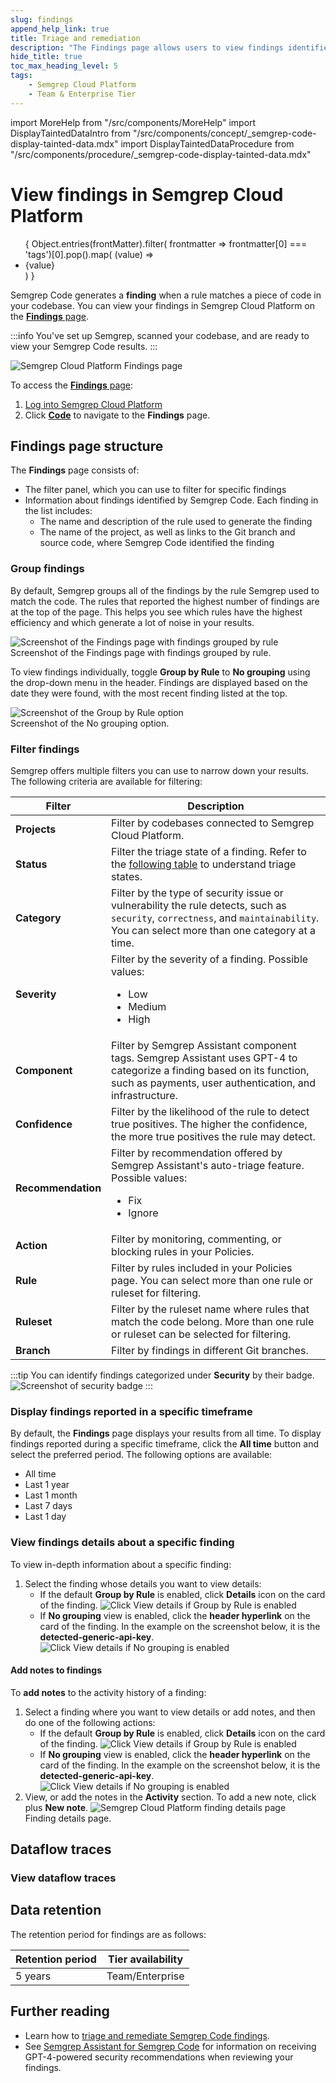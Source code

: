 ```yaml
---
slug: findings
append_help_link: true
title: Triage and remediation
description: "The Findings page allows users to view findings identified by Semgrep Code."
hide_title: true
toc_max_heading_level: 5
tags:
    - Semgrep Cloud Platform
    - Team & Enterprise Tier
---
```


import MoreHelp from "/src/components/MoreHelp"
import DisplayTaintedDataIntro from "/src/components/concept/_semgrep-code-display-tainted-data.mdx"
import DisplayTaintedDataProcedure from "/src/components/procedure/_semgrep-code-display-tainted-data.mdx"

# View findings in Semgrep Cloud Platform

<ul id="tag__badge-list">
{
Object.entries(frontMatter).filter(
    frontmatter => frontmatter[0] === 'tags')[0].pop().map(
    (value) => <li class='tag__badge-item'>{value}</li> )
}
</ul>

Semgrep Code generates a **finding** when a rule matches a piece of code in your codebase. You can view your findings in Semgrep Cloud Platform on the [**Findings** page](https://semgrep.dev/orgs/-/findings).

:::info
You've set up Semgrep, scanned your codebase, and are ready to view your Semgrep Code results.
:::

![Semgrep Cloud Platform Findings page](/img/app-findings-overview.png)<br />

To access the [**Findings** page](https://semgrep.dev/orgs/-/findings):

1. [Log into Semgrep Cloud Platform](https://semgrep.dev/login)
2. Click **[Code](https://semgrep.dev/orgs/-/findings)** to navigate to the **Findings** page.

## Findings page structure

The **Findings** page consists of:

- The filter panel, which you can use to filter for specific findings
- Information about findings identified by Semgrep Code. Each  finding in the list includes:
  - The name and description of the rule used to generate the finding
  - The name of the project, as well as links to the Git branch and source code, where Semgrep Code identified the finding

### Group findings

By default, Semgrep groups all of the findings by the rule Semgrep used to match the code. The rules that reported the highest number of findings are at the top of the page. This helps you see which rules have the highest efficiency and which generate a lot of noise in your results.

![Screenshot of the Findings page with findings grouped by rule](/img/app-findings.png)<br />
Screenshot of the Findings page with findings grouped by rule.

To view findings individually, toggle **Group by Rule** to **No grouping** using the drop-down menu in the header. Findings are displayed based on the date they were found, with the most recent finding listed at the top.

![Screenshot of the Group by Rule option](/img/cloud-platform-findings-no-grouping.png)<br />
Screenshot of the No grouping option.

### Filter findings

Semgrep offers multiple filters you can use to narrow down your results. The following criteria are available for filtering:

| Filter                 | Description  |
| ---------------------  | ------------ |
| **Projects**           | Filter by codebases connected to Semgrep Cloud Platform. |
| **Status**             | Filter the triage state of a finding. Refer to the [following table](#triaging-findings) to understand triage states. |
| **Category**           |  Filter by the type of security issue or vulnerability the rule detects, such as `security`, `correctness`, and `maintainability`. You can select more than one category at a time. |
| **Severity**           | Filter by the severity of a finding. Possible values: <ul><li>Low</li><li>Medium</li><li>High</li></ul> |
| **Component**          | Filter by Semgrep Assistant component tags. Semgrep Assistant uses GPT-4 to categorize a finding based on its function, such as payments, user authentication, and infrastructure. |
| **Confidence**         | Filter by the likelihood of the rule to detect true positives. The higher the confidence, the more true positives the rule may detect. |
| **Recommendation**     | Filter by recommendation offered by Semgrep Assistant's auto-triage feature. Possible values: <ul><li>Fix</li><li>Ignore</li></ul> |
| **Action**             | Filter by monitoring, commenting, or blocking rules in your Policies. |
| **Rule**               | Filter by rules included in your Policies page. You can select more than one rule or ruleset for filtering. |
| **Ruleset**            | Filter by the ruleset name where rules that match the code belong. More than one rule or ruleset can be selected for filtering. |
| **Branch**             | Filter by findings in different Git branches. |

:::tip
You can identify findings categorized under **Security** by their badge.
![Screenshot of security badge](/img/findings-security-badge.png)
:::

### Display findings reported in a specific timeframe

By default, the **Findings** page displays your results from all time. To display findings reported during a specific timeframe, click the <i class="fa-solid fa-calendar-days"></i> **All time** button and select the preferred period. The following options are available:

  - All time
  - Last 1 year
  - Last 1 month
  - Last 7 days
  - Last 1 day

### View findings details about a specific finding

To view in-depth information about a specific finding:

1. Select the finding whose details you want to view details:
    - If the default **Group by Rule** is enabled, click <i class="fa-regular fa-window-restore"></i> **Details** icon on the card of the finding.
        ![Click View details if Group by Rule is enabled](/img/cloud-platform-findings-group-by-rule-view-details.png)<br />
    - If **No grouping** view is enabled, click the **header hyperlink** on the card of the finding. In the example on the screenshot below, it is the **detected-generic-api-key**.
        ![Click View details if No grouping is enabled](/img/cloud-platform-findings-no-grouping-view-details.png)<br />

#### Add notes to findings

To **add notes** to the activity history of a finding:

1. Select a finding where you want to view details or add notes, and then do one of the following actions:
    - If the default **Group by Rule** is enabled, click <i class="fa-regular fa-window-restore"></i> **Details** icon on the card of the finding.
        ![Click View details if Group by Rule is enabled](/img/cloud-platform-findings-group-by-rule-view-details.png)<br />
    - If **No grouping** view is enabled, click the **header hyperlink** on the card of the finding. In the example on the screenshot below, it is the **detected-generic-api-key**.
        ![Click View details if No grouping is enabled](/img/cloud-platform-findings-no-grouping-view-details.png)<br />
2. View, or add the notes in the **Activity** section. To add a new note, click plus **New note**.
    ![Semgrep Cloud Platform finding details page](/img/cloud-platform-finding-details.png)<br />
    Finding details page.

## Dataflow traces

<DisplayTaintedDataIntro />

### View dataflow traces

<DisplayTaintedDataProcedure />

## Data retention

The retention period for findings are as follows:

| Retention period | Tier availability |
| ---------------  | ----------------- |
| 5 years          | Team/Enterprise   |

## Further reading

- Learn how to [triage and remediate Semgrep Code findings](/semgrep-code/triage-remediation).
- See [Semgrep Assistant for Semgrep Code](/semgrep-code/semgrep-assistant-code) for information on receiving GPT-4-powered security recommendations when reviewing your findings.

<MoreHelp />